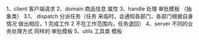 1、client 客户端请求
2、domain 商品信息 属性
3、handle 处理 审批模板 （抽象类）
3.1、  dispatch 分派任务（任务 来临时，会通知各部门，各部门根据自身情况 做出相应，1 完成工作 2 不在工作范围内，任务退回）
4、server 不同的业务处理方式 同样的 审批模板
5、utils  工具类 模板


 
 
 
 
 
 
 
